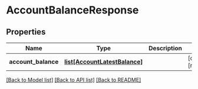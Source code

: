 # AccountBalanceResponse


## Properties
Name | Type | Description | Notes
------------ | ------------- | ------------- | -------------
**account_balance** | [**list[AccountLatestBalance]**](AccountLatestBalance.md) |  | [optional] [readonly] 

[[Back to Model list]](../README.md#documentation-for-models) [[Back to API list]](../README.md#documentation-for-api-endpoints) [[Back to README]](../README.md)


